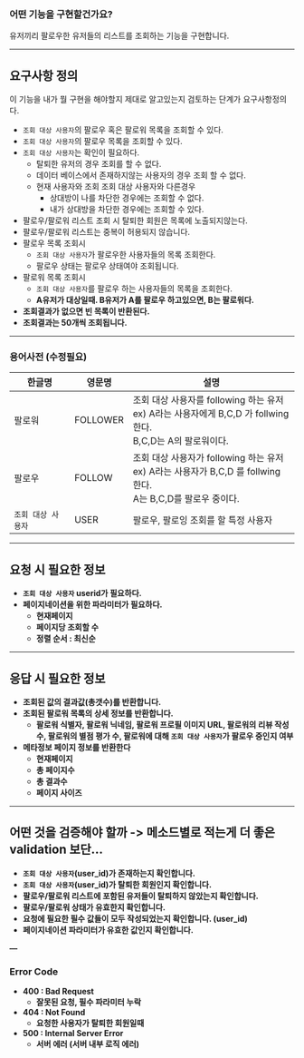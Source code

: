 
### 어떤 기능을 구현할건가요?
유저끼리 팔로우한 유저들의 리스트를 조회하는 기능을 구현합니다.


---

## 요구사항 정의
이 기능을 내가 뭘 구현을 해야할지 제대로 알고있는지 검토하는 단계가 요구사항정의다.

- `조회 대상 사용자`의 팔로우 혹은 팔로워 목록을 조회할 수 있다.
- `조회 대상 사용자`의 팔로우 목록을 조회할 수 있다.
- `조회 대상 사용자`는 확인이 필요하다.
    - 탈퇴한 유저의 경우 조회를 할 수 없다.
    - 데이터 베이스에서 존재하지않는 사용자의 경우 조회 할 수 없다.
    - 현재 사용자와 조회 조회 대상 사용자와 다른경우
        - 상대방이 나를 차단한 경우에는 조회할 수 없다.
        - 내가 상대방을 차단한 경우에는 조회할 수 있다.
- 팔로우/팔로워 리스트 조회 시 탈퇴한 회원은 목록에 노출되지않는다.
- 팔로우/팔로워 리스트는 중복이 허용되지 않습니다.
- 팔로우 목록 조회시
    - `조회 대상 사용자`가 팔로우한 사용자들의 목록 조회한다.
    - 팔로우 상태는 팔로우 상태여야 조회됩니다.
- 팔로워 목록 조회시
    - `조회 대상 사용자`를 팔로우 하는 사용자들의 목록을 조회한다.
    - <b> A유저가 대상일때. B유저가 A를 팔로우 하고있으면, B는 팔로워다.<b/>
- 조회결과가 없으면 빈 목록이 반환된다.
- 조회결과는 50개씩 조회됩니다.


---

### 용어사전 (수정필요)
| 한글명 | 영문명      | 설명                                                                       |
|-----|----------|--------------------------------------------------------------------------|
| 팔로워 | FOLLOWER | 조회 대상 사용자를 following 하는 유저 <br/> ex) A라는 사용자에게 B,C,D 가 follwing 한다. <br/>B,C,D는  A의 팔로워이다. |
| 팔로우 | FOLLOW   | 조회 대상 사용자가 following 하는 유저 <br/> ex) A라는 사용자가 B,C,D 를 follwing 한다. <br/> A는 B,C,D를 팔로우 중이다. | 
|`조회 대상 사용자` | USER | 팔로우, 팔로잉 조회를 할 특정 사용자                                                    | 


---

## 요청 시 필요한 정보

- `조회 대상 사용자` userid가 필요하다.
- 페이지네이션을 위한 파라미터가 필요하다.
    - 현재페이지
    - 페이지당 조회할 수
    - 정렬 순서 : 최신순

---

## 응답 시 필요한 정보

- 조회된 값의 결과값(총갯수)를 반환합니다.
- 조회된 팔로워 목록의 상세 정보를 반환합니다.
    - 팔로워 식별자, 팔로워 닉네임, 팔로워 프로필 이미지 URL,
      팔로워의 리뷰 작성 수, 팔로워의 별점 평가 수, 팔로워에 대해 `조회 대상 사용자`가 팔로우 중인지 여부
- 메타정보 페이지 정보를 반환한다
    - 현재페이지
    - 총 페이지수
    - 총 결과수
    - 페이지 사이즈

---

## 어떤 것을 검증해야 할까 -> 메소드별로 적는게 더 좋은 validation 보단...

- `조회 대상 사용자`(user_id)가 존재하는지 확인합니다.
- `조회 대상 사용자`(user_id)가 탈퇴한 회원인지 확인합니다.
- 팔로우/팔로워 리스트에 포함된 유저들이 탈퇴하지 않았는지 확인합니다.
- 팔로우/팔로워 상태가 유효한지 확인합니다.
- 요청에 필요한 필수 값들이 모두 작성되었는지 확인합니다. (user_id)
- 페이지네이션 파라미터가 유효한 값인지 확인합니다.

—

### **Error Code**

- 400 : Bad Request
    - 잘못된 요청, 필수 파라미터 누락
- 404 : Not Found
    - 요청한 사용자가 탈퇴한 회원일때
- 500 : Internal Server Error
    - 서버 에러 (서버 내부 로직 에러)
